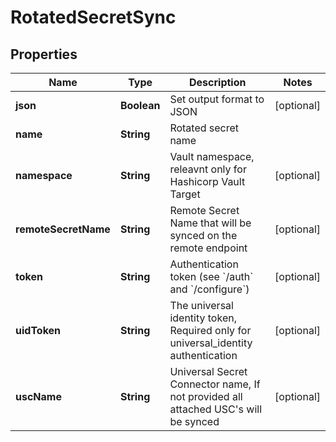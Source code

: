 

# RotatedSecretSync


## Properties

| Name | Type | Description | Notes |
|------------ | ------------- | ------------- | -------------|
|**json** | **Boolean** | Set output format to JSON |  [optional] |
|**name** | **String** | Rotated secret name |  |
|**namespace** | **String** | Vault namespace, releavnt only for Hashicorp Vault Target |  [optional] |
|**remoteSecretName** | **String** | Remote Secret Name that will be synced on the remote endpoint |  [optional] |
|**token** | **String** | Authentication token (see &#x60;/auth&#x60; and &#x60;/configure&#x60;) |  [optional] |
|**uidToken** | **String** | The universal identity token, Required only for universal_identity authentication |  [optional] |
|**uscName** | **String** | Universal Secret Connector name, If not provided all attached USC&#39;s will be synced |  [optional] |



